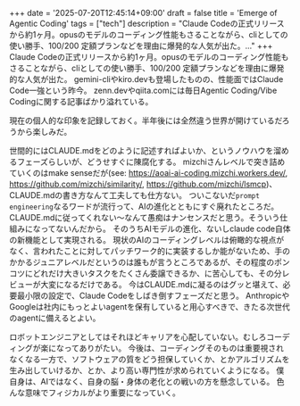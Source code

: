 +++
date = '2025-07-20T12:45:14+09:00'
draft = false
title = 'Emerge of Agentic Coding'
tags = ["tech"]
description = "Claude Codeの正式リリースから約1ヶ月。opusのモデルのコーディング性能もさることながら、cliとしての使い勝手、$100/$200 定額プランなどを理由に爆発的な人気が出た。..."
+++
Claude Codeの正式リリースから約1ヶ月。opusのモデルのコーディング性能もさることながら、cliとしての使い勝手、$100/$200 定額プランなどを理由に爆発的な人気が出た。
gemini-cliやkiro.devも登場したものの、性能面ではClaude Code一強という昨今。
zenn.devやqiita.comには毎日Agentic Coding/Vibe Codingに関する記事ばかり溢れている。

現在の個人的な印象を記録しておく。半年後には全然違う世界が開けているだろうから楽しみだ。

世間的にはCLAUDE.mdをどのように記述すればよいか、というノウハウを溜めるフェーズらしいが、どうせすぐに陳腐化する。
mizchiさんレベルで突き詰めていくのはmake senseだが(see: https://aoai-ai-coding.mizchi.workers.dev/, https://github.com/mizchi/similarity/, https://github.com/mizchi/lsmcp)、CLAUDE.mdの書き方なんて工夫しても仕方ない。
ついこないだ`prompt engineering`なるワードが流行って、AIの進化とともにすぐ廃れたところだ。
CLAUDE.mdに従ってくれない～なんて愚痴はナンセンスだと思う。そういう仕組みになってないんだから。
そのうちAIモデルの進化、ないしclaude code自体の新機能として実現される。
現状のAIのコーディングレベルは俯瞰的な視点がなく、言われたことに対してパッチワーク的に実装するしか能がないため、手のかかるジュニアレベルだというのは誰もが言うところであるが、その程度のポンコツにどれだけ大きいタスクをたくさん委譲できるか、に苦心しても、その分レビューが大変になるだけである。
今はCLAUDE.mdに凝るのはグッと堪えて、必要最小限の設定で、Claude Codeをしばき倒すフェーズだと思う。
AnthropicやGoogleは社内にもっとよいagentを保有していると用心すべきで、きたる次世代のagentに備えるとよい。

ロボットエンジニアとしてはそれほどキャリアを心配していない。むしろコーディングが楽になってありがたい。
今後は、コーディングそのものは重要視されなくなる一方で、ソフトウェアの質をどう担保していくか、とかアルゴリズムを生み出していけるか、とか、より高い専門性が求められていくようになる。
僕自身は、AIではなく、自身の脳・身体の老化との戦いの方を懸念している。
色んな意味でフィジカルがより重要になっていく。
